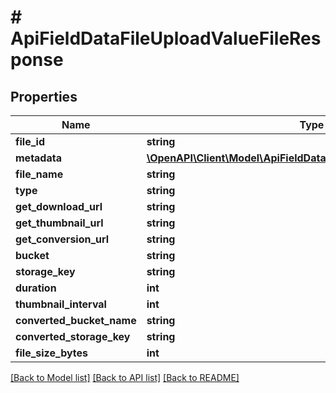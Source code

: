 # # ApiFieldDataFileUploadValueFileResponse

## Properties

Name | Type | Description | Notes
------------ | ------------- | ------------- | -------------
**file_id** | **string** |  | [optional]
**metadata** | [**\OpenAPI\Client\Model\ApiFieldDataFileUploadValueFileMetadata[]**](ApiFieldDataFileUploadValueFileMetadata.md) |  | [optional]
**file_name** | **string** |  | [optional]
**type** | **string** |  | [optional]
**get_download_url** | **string** |  | [optional]
**get_thumbnail_url** | **string** |  | [optional]
**get_conversion_url** | **string** |  | [optional]
**bucket** | **string** |  | [optional]
**storage_key** | **string** |  | [optional]
**duration** | **int** |  | [optional]
**thumbnail_interval** | **int** |  | [optional]
**converted_bucket_name** | **string** |  | [optional]
**converted_storage_key** | **string** |  | [optional]
**file_size_bytes** | **int** |  | [optional]

[[Back to Model list]](../../README.md#models) [[Back to API list]](../../README.md#endpoints) [[Back to README]](../../README.md)
